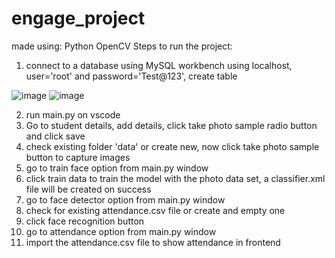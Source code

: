 # engage_project
made using: Python OpenCV
Steps to run the project:
1) connect to a database using MySQL workbench using localhost, user='root' and password='Test@123', create table 

![image](https://user-images.githubusercontent.com/79753464/170882251-f4d78f58-958c-408e-b47a-8f977f6073ca.png)
![image](https://user-images.githubusercontent.com/79753464/170882510-8d1f3de0-c674-45be-a6af-eac88b3fdaf9.png)


2) run main.py on vscode
3) Go to student details, add details, click take photo sample radio button and click save
4) check existing folder 'data' or create new, now click take photo sample button to capture images
5) go to train face option from main.py window
6) click train data to train the model with the photo data set, a classifier.xml file will be created on success
7) go to face detector option from main.py window
8) check for existing attendance.csv file or create and empty one
9) click face recognition button
10) go to attendance option from main.py window
11) import the attendance.csv file to show attendance in frontend
